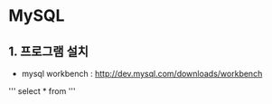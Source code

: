 # MySQL
## 1. 프로그램 설치
* mysql workbench : http://dev.mysql.com/downloads/workbench

'''
select * from
'''
